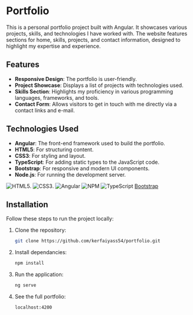 # Portfolio

This is a personal portfolio project built with Angular. It showcases various projects, skills, and technologies I have worked with. The website features sections for home, skills, projects, and contact information, designed to highlight my expertise and experience.

## Features

- **Responsive Design**: The portfolio is user-friendly.
- **Project Showcase**: Displays a list of projects with technologies used.
- **Skills Section**: Highlights my proficiency in various programming languages, frameworks, and tools.
- **Contact Form**: Allows visitors to get in touch with me directly via a contact links and e-mail.

## Technologies Used

- **Angular**: The front-end framework used to build the portfolio.
- **HTML5**: For structuring content.
- **CSS3**: For styling and layout.
- **TypeScript**: For adding static types to the JavaScript code.
- **Bootstrap**: For responsive and modern UI components.
- **Node.js**: For running the development server.

![HTML5](https://img.shields.io/badge/html5-%23E34F26.svg?style=for-the-badge&logo=html5&logoColor=white). ![CSS3](https://img.shields.io/badge/css3-%231572B6.svg?style=for-the-badge&logo=css3&logoColor=white). ![Angular](https://img.shields.io/badge/angular-%23DD0031.svg?style=for-the-badge&logo=angular&logoColor=white) ![NPM](https://img.shields.io/badge/NPM-%23CB3837.svg?style=for-the-badge&logo=npm&logoColor=white) ![TypeScript](https://img.shields.io/badge/typescript-%23007ACC.svg?style=for-the-badge&logo=typescript&logoColor=white) [Bootstrap](https://img.shields.io/badge/bootstrap-%238511FA.svg?style=for-the-badge&logo=bootstrap&logoColor=white)


## Installation

Follow these steps to run the project locally:

1. Clone the repository:
   ```bash
   git clone https://github.com/kerfaiyass54/portfolio.git

2. Install dependancies:
   ```bash
   npm install

3. Run the application:
   ```bash
   ng serve

4. See the full portfolio:
   ```bash
   localhost:4200

